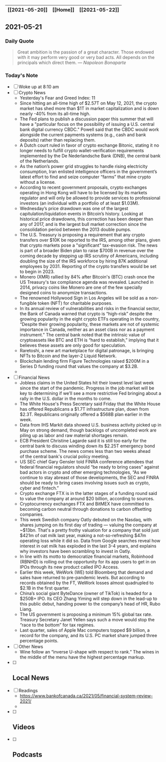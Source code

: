 | [[2021-05-20]] | [[Home]] | [[2021-05-22]] |
| :------------: | :------: | :------------: |

## 2021-05-21 

### Daily Quote
> Great ambition is the passion of a great character. Those endowed with it may perform very good or very bad acts. All depends on the principals which direct them.
> &mdash; <cite>Napoleon Bonaparte</cite>

### Today's Note
- [ ] Woke up at 8:10 am
- [ ] Crypto News
	- Yesterday's Fear and Greed Index: 11
	- Since hitting an all-time high of $2.57T on May 12, 2021, the crypto market has shed more than $1T in market capitalization and is down nearly -40% from its all-time high.
	- The Fed plans to publish a discussion paper this summer that will have a "particular focus on the possibility of issuing a U.S. central bank digital currency CBDC." Powell said that the CBDC would work alongside the current payments systems (e.g., cash and bank deposits) rather than replacing them.
	- A Dutch court ruled in favor of crypto exchange Bitonic, stating it no longer needs to fulfill crypto wallet-verification requirements implemented by the De Nederlandsche Bank (DNB), the central bank of the Netherlands.
	- As the nation’s power grid struggles to handle rising electricity consumption, Iran enlisted intelligence officers in the government’s latest effort to find and seize computer “farms” that mine crypto without a license.
	- According to recent government proposals, crypto exchanges operating in Hong Kong will have to be licensed by its markets regulator and will only be allowed to provide services to professional investors (an individual with a portfolio of at least $1.03M).
	- Wednesday’s price drawdown was one of the largest capitulation/liquidation events in Bitcoin’s history. Looking at historical price drawdowns, this correction has been deeper than any of 2017, and is the largest bull market correction since the consolidation period between the 2013 double pumps.
	- The U.S. Treasury is proposing a requirement that any crypto transfers over $10K be reported to the IRS, among other plans, given that crypto markets pose a "significant" tax-evasion risk. The news is part of a broader Biden plan to raise $700B in revenue over the coming decade by stepping up IRS scrutiny of Americans, including doubling the size of the IRS workforce by hiring 87K additional employees by 2031. Reporting of the crypto transfers would be set to begin in 2023.
	- Monero (XMR) rallied by 84% after Bitcoin's (BTC) crash once the US Treasury's tax compliance agenda was revealed. Launched in 2014, privacy coins like Monero are one of the few specially designed coins to anonymize transactions.
	- The renowned Hollywood Sign in Los Angeles will be sold as a non-fungible token (NFT) for charitable purposes.
	- In its annual review of vulnerabilities and risks in the financial sector, the Bank of Canada warned that crypto is “high-risk” despite the growing popularity in the eight crypto ETFs operating in the country, “Despite their growing popularity, these markets are not of systemic importance in Canada, neither as an asset class nor as a payment instrument.” The central bank noted that the intrinsic value of cryptoassets like BTC and ETH is “hard to establish,” implying that it believes these assets are only good for speculation.
	- Raretoshi, a new art marketplace for digital patronage, is bringing NFTs to Bitcoin and the layer-2 Liquid Network.
	- Blockchain lending firm Figure Technologies raised $200M in a Series D funding round that values the company at $3.2B.
	- 
- [ ] Financial News
	- Jobless claims in the United States hit their lowest level last week since the start of the pandemic. Progress in the job market will be key to determining if we’ll see a more restrictive Fed bringing about a rally in the U.S. dollar in the months to come.
	- The White House's Press Secretary said Friday that the White House has offered Republicans a $1.7T infrastructure plan, down from $2.3T. Republicans originally offered a $568B plan earlier in the week.
	- Data from IHS Markit data showed U.S. business activity picked up in May on strong demand, though backlogs of uncompleted work are piling up as labor and raw material shortages remain.
	- ECB President Christine Lagarde said it is still too early for the central bank to discuss winding down its $2.25T emergency bond purchase scheme. The news comes less than two weeks ahead of the central bank's crucial policy meeting.
	- US SEC chief Gary Gensler told FINRA conference attendees that federal financial regulators should “be ready to bring cases” against bad actors in crypto and other emerging technologies, “As we continue to stay abreast of those developments, the SEC and FINRA should be ready to bring cases involving issues such as crypto, cyber and fintech.”
	- Crypto exchange FTX is in the latter stages of a funding round said to value the company at around $20 billion, according to sources.
	- Cryptocurrency exchanges FTX and BitMEX have committed to becoming carbon neutral through donations to carbon offsetting companies.
	- This week Swedish company Oatly debuted on the Nasdaq, with shares jumping on its first day of trading — valuing the company at ~$13bn. That's a pretty frothy valuation for a company that sold just $421m of oat milk last year, making a not-so-refreshing $47m operating loss while it did so. Data from Google searches reveal how interest in oat milk has exploded in the last 3-4 years, and explains why investors have been scrambling to invest in Oatly.
	- In line with its motto to democratize financial markets, Robinhood (RBNHD) is rolling out the opportunity for its app users to get in on IPOs through its new product called IPO Access.
	- Earlier this week, WeWork (WE) told Bloomberg that demand and sales have returned to pre-pandemic levels. But according to records obtained by the FT, WeWork losses almost quadrupled to $2.1B in the first quarter.
	- China’s social giant ByteDance (owner of TikTok) is headed for a $250B+ IPO. Its CEO Zhang Yiming will step down in the lead-up to this public debut, handing power to the company’s head of HR, Rubo Liang.
	- The US government is proposing a minimum 15% global tax rate. Treasury Secretary Janet Yellen says such a move would stop the “race to the bottom” for tax regimes.
	- Last quarter, sales of Apple Mac computers topped $9 billion, a record for the company, and its U.S. PC market share jumped three percentage points.
- [ ] Other News
	- Wine follow an “inverse U-shape with respect to rank.” The wines in the middle of the menu have the highest percentage markup.
- [ ] Local News
	-
- [ ] Readings
	- https://www.bankofcanada.ca/2021/05/financial-system-review-2021/
	- 
- [ ] Videos
	- 
- [ ] Podcasts
	- 
